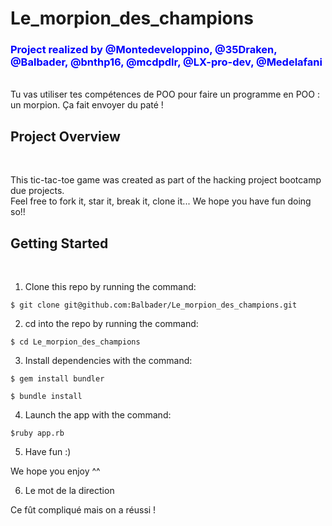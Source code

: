 # Le_morpion_des_champions
<h3><span style="color:blue">Project realized by @Montedeveloppino, @35Draken, @Balbader, @bnthp16, @mcdpdlr, @LX-pro-dev, @Medelafani </span></h3><br>
Tu vas utiliser tes compétences de POO pour faire un programme en POO : un morpion. Ça fait envoyer du paté !

<h2>Project Overview</h2><br>

This tic-tac-toe game was created as part of the hacking project bootcamp due projects.<br>
Feel free to fork it, star it, break it, clone it... We hope you have fun doing so!!<br>

<h2>Getting Started</h2><br>

1. Clone this repo by running the command: <br> 

```$ git clone git@github.com:Balbader/Le_morpion_des_champions.git```<br>

2. cd into the repo by running the command:<br>

```$ cd Le_morpion_des_champions```<br>

3. Install dependencies with the command:<br>

```$ gem install bundler```<br>

```$ bundle install```<br>

4. Launch the app with the command:<br> 

```$ruby app.rb```<br>

5. Have fun :)<br>

We hope you enjoy ^^<br>

6. Le mot de la direction<br>

Ce fût compliqué mais on a réussi !<br>
